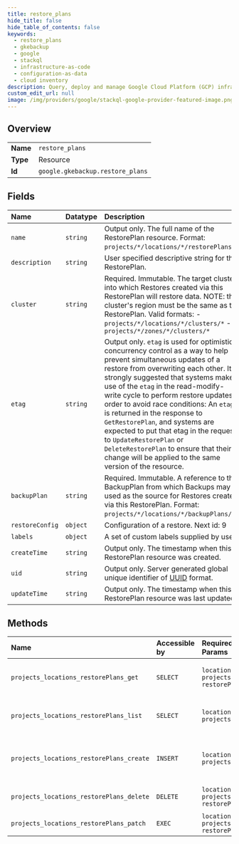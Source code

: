 ```yaml
---
title: restore_plans
hide_title: false
hide_table_of_contents: false
keywords:
  - restore_plans
  - gkebackup
  - google    
  - stackql
  - infrastructure-as-code
  - configuration-as-data
  - cloud inventory
description: Query, deploy and manage Google Cloud Platform (GCP) infrastructure and resources using SQL
custom_edit_url: null
image: /img/providers/google/stackql-google-provider-featured-image.png
---
```

  
    

## Overview
<table><tbody>
<tr><td><b>Name</b></td><td><code>restore_plans</code></td></tr>
<tr><td><b>Type</b></td><td>Resource</td></tr>
<tr><td><b>Id</b></td><td><code>google.gkebackup.restore_plans</code></td></tr>
</tbody></table>

## Fields
| Name | Datatype | Description |
|:-----|:---------|:------------|
| `name` | `string` | Output only. The full name of the RestorePlan resource. Format: `projects/*/locations/*/restorePlans/*`. |
| `description` | `string` | User specified descriptive string for this RestorePlan. |
| `cluster` | `string` | Required. Immutable. The target cluster into which Restores created via this RestorePlan will restore data. NOTE: the cluster's region must be the same as the RestorePlan. Valid formats: - `projects/*/locations/*/clusters/*` - `projects/*/zones/*/clusters/*` |
| `etag` | `string` | Output only. `etag` is used for optimistic concurrency control as a way to help prevent simultaneous updates of a restore from overwriting each other. It is strongly suggested that systems make use of the `etag` in the read-modify-write cycle to perform restore updates in order to avoid race conditions: An `etag` is returned in the response to `GetRestorePlan`, and systems are expected to put that etag in the request to `UpdateRestorePlan` or `DeleteRestorePlan` to ensure that their change will be applied to the same version of the resource. |
| `backupPlan` | `string` | Required. Immutable. A reference to the BackupPlan from which Backups may be used as the source for Restores created via this RestorePlan. Format: `projects/*/locations/*/backupPlans/*`. |
| `restoreConfig` | `object` | Configuration of a restore. Next id: 9 |
| `labels` | `object` | A set of custom labels supplied by user. |
| `createTime` | `string` | Output only. The timestamp when this RestorePlan resource was created. |
| `uid` | `string` | Output only. Server generated global unique identifier of [UUID](https://en.wikipedia.org/wiki/Universally_unique_identifier) format. |
| `updateTime` | `string` | Output only. The timestamp when this RestorePlan resource was last updated. |
## Methods
| Name | Accessible by | Required Params | Description |
|:-----|:--------------|:----------------|:------------|
| `projects_locations_restorePlans_get` | `SELECT` | `locationsId, projectsId, restorePlansId` | Retrieve the details of a single RestorePlan. |
| `projects_locations_restorePlans_list` | `SELECT` | `locationsId, projectsId` | Lists RestorePlans in a given location. |
| `projects_locations_restorePlans_create` | `INSERT` | `locationsId, projectsId` | Creates a new RestorePlan in a given location. |
| `projects_locations_restorePlans_delete` | `DELETE` | `locationsId, projectsId, restorePlansId` | Deletes an existing RestorePlan. |
| `projects_locations_restorePlans_patch` | `EXEC` | `locationsId, projectsId, restorePlansId` | Update a RestorePlan. |
